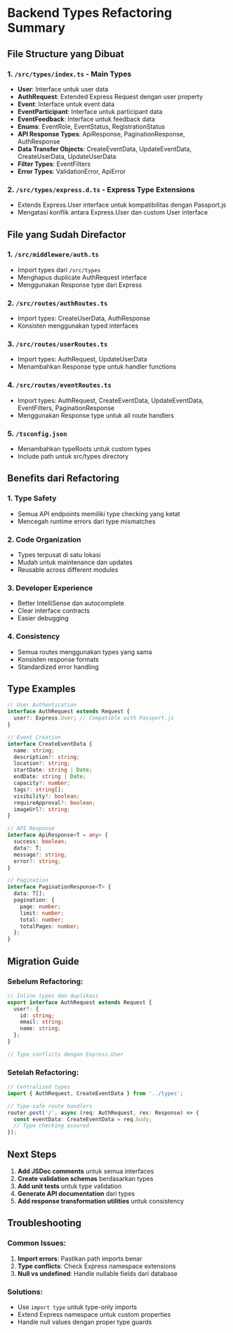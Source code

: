# Backend Types Refactoring Summary

## File Structure yang Dibuat

### 1. `/src/types/index.ts` - Main Types
- **User**: Interface untuk user data
- **AuthRequest**: Extended Express Request dengan user property
- **Event**: Interface untuk event data
- **EventParticipant**: Interface untuk participant data
- **EventFeedback**: Interface untuk feedback data
- **Enums**: EventRole, EventStatus, RegistrationStatus
- **API Response Types**: ApiResponse, PaginationResponse, AuthResponse
- **Data Transfer Objects**: CreateEventData, UpdateEventData, CreateUserData, UpdateUserData
- **Filter Types**: EventFilters
- **Error Types**: ValidationError, ApiError

### 2. `/src/types/express.d.ts` - Express Type Extensions
- Extends Express.User interface untuk kompatibilitas dengan Passport.js
- Mengatasi konflik antara Express.User dan custom User interface

## File yang Sudah Direfactor

### 1. `/src/middleware/auth.ts`
- Import types dari `/src/types`
- Menghapus duplicate AuthRequest interface
- Menggunakan Response type dari Express

### 2. `/src/routes/authRoutes.ts`
- Import types: CreateUserData, AuthResponse
- Konsisten menggunakan typed interfaces

### 3. `/src/routes/userRoutes.ts`
- Import types: AuthRequest, UpdateUserData
- Menambahkan Response type untuk handler functions

### 4. `/src/routes/eventRoutes.ts`
- Import types: AuthRequest, CreateEventData, UpdateEventData, EventFilters, PaginationResponse
- Menggunakan Response type untuk all route handlers

### 5. `/tsconfig.json`
- Menambahkan typeRoots untuk custom types
- Include path untuk src/types directory

## Benefits dari Refactoring

### 1. **Type Safety**
- Semua API endpoints memiliki type checking yang ketat
- Mencegah runtime errors dari type mismatches

### 2. **Code Organization**
- Types terpusat di satu lokasi
- Mudah untuk maintenance dan updates
- Reusable across different modules

### 3. **Developer Experience**
- Better IntelliSense dan autocomplete
- Clear interface contracts
- Easier debugging

### 4. **Consistency**
- Semua routes menggunakan types yang sama
- Konsisten response formats
- Standardized error handling

## Type Examples

```typescript
// User Authentication
interface AuthRequest extends Request {
  user?: Express.User; // Compatible with Passport.js
}

// Event Creation
interface CreateEventData {
  name: string;
  description?: string;
  location?: string;
  startDate: string | Date;
  endDate: string | Date;
  capacity?: number;
  tags?: string[];
  visibility?: boolean;
  requireApproval?: boolean;
  imageUrl?: string;
}

// API Response
interface ApiResponse<T = any> {
  success: boolean;
  data?: T;
  message?: string;
  error?: string;
}

// Pagination
interface PaginationResponse<T> {
  data: T[];
  pagination: {
    page: number;
    limit: number;
    total: number;
    totalPages: number;
  };
}
```

## Migration Guide

### Sebelum Refactoring:
```typescript
// Inline types dan duplikasi
export interface AuthRequest extends Request {
  user?: {
    id: string;
    email: string;
    name: string;
  };
}

// Type conflicts dengan Express.User
```

### Setelah Refactoring:
```typescript
// Centralized types
import { AuthRequest, CreateEventData } from '../types';

// Type-safe route handlers
router.post('/', async (req: AuthRequest, res: Response) => {
  const eventData: CreateEventData = req.body;
  // Type checking assured
});
```

## Next Steps

1. **Add JSDoc comments** untuk semua interfaces
2. **Create validation schemas** berdasarkan types
3. **Add unit tests** untuk type validation
4. **Generate API documentation** dari types
5. **Add response transformation utilities** untuk consistency

## Troubleshooting

### Common Issues:
1. **Import errors**: Pastikan path imports benar
2. **Type conflicts**: Check Express namespace extensions
3. **Null vs undefined**: Handle nullable fields dari database

### Solutions:
- Use `import type` untuk type-only imports
- Extend Express namespace untuk custom properties
- Handle null values dengan proper type guards
